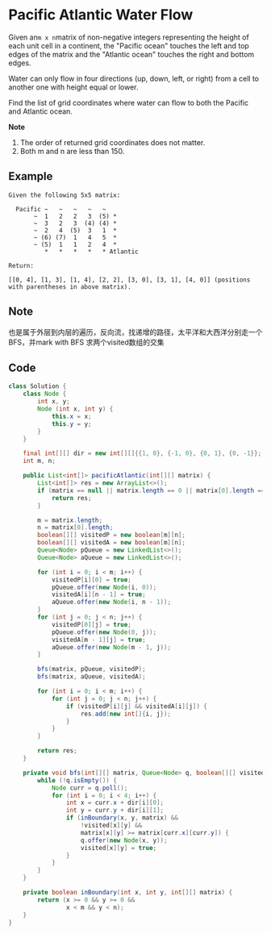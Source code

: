 # Pacific Atlantic Water Flow

Given an`m x n`matrix of non-negative integers representing the height of each unit cell in a continent, the "Pacific ocean" touches the left and top edges of the matrix and the "Atlantic ocean" touches the right and bottom edges.

Water can only flow in four directions (up, down, left, or right) from a cell to another one with height equal or lower.

Find the list of grid coordinates where water can flow to both the Pacific and Atlantic ocean.

**Note**

1. The order of returned grid coordinates does not matter.
2. Both m and n are less than 150.

## **Example**

```
Given the following 5x5 matrix:

  Pacific ~   ~   ~   ~   ~ 
       ~  1   2   2   3  (5) *
       ~  3   2   3  (4) (4) *
       ~  2   4  (5)  3   1  *
       ~ (6) (7)  1   4   5  *
       ~ (5)  1   1   2   4  *
          *   *   *   *   * Atlantic

Return:

[[0, 4], [1, 3], [1, 4], [2, 2], [3, 0], [3, 1], [4, 0]] (positions with parentheses in above matrix).
```

## Note

也是属于外层到内层的遍历，反向流，找递增的路径，太平洋和大西洋分别走一个BFS，并mark with BFS 求两个visited数组的交集

## Code

```java
class Solution {
    class Node {
        int x, y;
        Node (int x, int y) {
            this.x = x;
            this.y = y;
        }
    }

    final int[][] dir = new int[][]{{1, 0}, {-1, 0}, {0, 1}, {0, -1}};
    int m, n;

    public List<int[]> pacificAtlantic(int[][] matrix) {
        List<int[]> res = new ArrayList<>();
        if (matrix == null || matrix.length == 0 || matrix[0].length == 0) {
            return res;
        }

        m = matrix.length;
        n = matrix[0].length;
        boolean[][] visitedP = new boolean[m][n];
        boolean[][] visitedA = new boolean[m][n];
        Queue<Node> pQueue = new LinkedList<>();
        Queue<Node> aQueue = new LinkedList<>();

        for (int i = 0; i < m; i++) {
            visitedP[i][0] = true;
            pQueue.offer(new Node(i, 0));
            visitedA[i][n - 1] = true;
            aQueue.offer(new Node(i, n - 1));
        }
        for (int j = 0; j < n; j++) {
            visitedP[0][j] = true;
            pQueue.offer(new Node(0, j));
            visitedA[m - 1][j] = true;
            aQueue.offer(new Node(m - 1, j));
        }

        bfs(matrix, pQueue, visitedP);
        bfs(matrix, aQueue, visitedA);

        for (int i = 0; i < m; i++) {
            for (int j = 0; j < n; j++) {
                if (visitedP[i][j] && visitedA[i][j]) {
                    res.add(new int[]{i, j});
                }
            }
        }

        return res;
    }

    private void bfs(int[][] matrix, Queue<Node> q, boolean[][] visited) {
        while (!q.isEmpty()) {
            Node curr = q.poll();
            for (int i = 0; i < 4; i++) {
                int x = curr.x + dir[i][0];
                int y = curr.y + dir[i][1];
                if (inBoundary(x, y, matrix) && 
                    !visited[x][y] &&
                    matrix[x][y] >= matrix[curr.x][curr.y]) {
                    q.offer(new Node(x, y));
                    visited[x][y] = true;
                }
            }
        }
    }

    private boolean inBoundary(int x, int y, int[][] matrix) {
        return (x >= 0 && y >= 0 &&
                x < m && y < n);
    }
}
```

